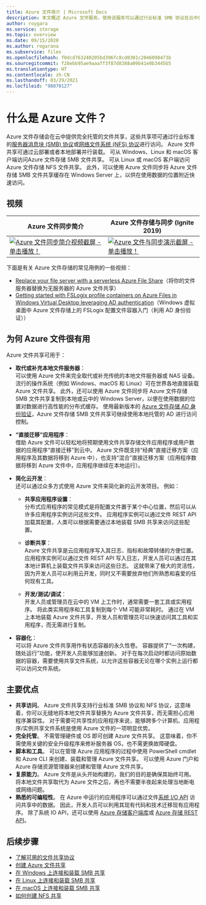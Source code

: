 ```yaml
---
title: Azure 文件简介 | Microsoft Docs
description: 本文概述 Azure 文件服务，使用该服务可以通过行业标准 SMB 协议在云中创建和使用网络文件共享。
author: roygara
ms.service: storage
ms.topic: overview
ms.date: 09/15/2020
ms.author: rogarana
ms.subservice: files
ms.openlocfilehash: f0dcd763240205bd396fc8cd0301c2046098473b
ms.sourcegitcommit: f28ebb95ae9aaaff3f87d8388a09b41e0b3445b5
ms.translationtype: HT
ms.contentlocale: zh-CN
ms.lasthandoff: 03/29/2021
ms.locfileid: "98070127"
---
```

# <a name="what-is-azure-files"></a>什么是 Azure 文件？
Azure 文件存储会在云中提供完全托管的文件共享，这些共享项可通过行业标准的[服务器消息块 (SMB) 协议](/windows/win32/fileio/microsoft-smb-protocol-and-cifs-protocol-overview)或[网络文件系统 (NFS) 协议](https://en.wikipedia.org/wiki/Network_File_System)进行访问。 Azure 文件共享可通过云部署或者本地部署并行装载。 可从 Windows、Linux 和 macOS 客户端访问Azure 文件存储 SMB 文件共享。 可从 Linux 或 macOS 客户端访问 Azure 文件存储 NFS 文件共享。 此外，可以使用 Azure 文件同步将 Azure 文件存储 SMB 文件共享缓存在 Windows Server 上，以供在使用数据的位置附近快速访问。

## <a name="videos"></a>视频
| Azure 文件同步简介 | Azure 文件存储与同步 (Ignite 2019)  |
|-|-|
| [![Azure 文件同步简介视频截屏 - 单击播放！](./media/storage-files-introduction/azure-file-sync-video-snapshot.png)](https://www.youtube.com/watch?v=Zm2w8-TRn-o) | [![Azure 文件与同步演示截屏 - 单击播放！](./media/storage-files-introduction/ignite-2018-video.png)](https://www.youtube.com/embed/6E2p28XwovU) |

下面是有关 Azure 文件存储的常见用例的一些视频：
* [Replace your file server with a serverless Azure File Share](https://sec.ch9.ms/ch9/3358/0addac01-3606-4e30-ad7b-f195f3ab3358/ITOpsTalkAzureFiles_high.mp4)（将你的文件服务器替换为无服务器的 Azure 文件共享）
* [Getting started with FSLogix profile containers on Azure Files in Windows Virtual Desktop leveraging AD authentication](https://www.youtube.com/embed/9S5A1IJqfOQ)（Windows 虚拟桌面中 Azure 文件存储上的 FSLogix 配置文件容器入门（利用 AD 身份验证））

## <a name="why-azure-files-is-useful"></a>为何 Azure 文件很有用
Azure 文件共享可用于：

* **取代或补充本地文件服务器**：  
    可以使用 Azure 文件来完全取代或补充传统的本地文件服务器或 NAS 设备。 流行的操作系统（例如 Windows、macOS 和 Linux）可在世界各地直接装载 Azure 文件共享。 此外，还可以使用 Azure 文件同步将 Azure 文件存储 SMB 文件共享复制到本地或云中的 Windows Server，以便在使用数据的位置对数据进行高性能的分布式缓存。 使用最新版本的 [Azure 文件存储 AD 身份验证](storage-files-active-directory-overview.md)，Azure 文件存储 SMB 文件共享可继续使用本地托管的 AD 进行访问控制。 

* **“直接迁移”应用程序**：  
    借助 Azure 文件可以轻松地将预期使用文件共享存储文件应用程序或用户数据的应用程序“直接迁移”到云中。 Azure 文件既支持“经典”直接迁移方案（应用程序及其数据将移到 Azure 中），也支持“混合”直接迁移方案（应用程序数据将移到 Azure 文件中，应用程序继续在本地运行）。 

* **简化云开发**：  
    还可以通过众多方式使用 Azure 文件来简化新的云开发项目。 例如：
    * **共享应用程序设置**：  
        分布式应用程序的常见模式是将配置文件置于某个中心位置，然后可以从许多应用程序实例访问这些文件。 应用程序实例可以通过文件 REST API 加载其配置，人类可以根据需要通过本地装载 SMB 共享来访问这些配置。

    * **诊断共享**：  
        Azure 文件共享是云应用程序写入其日志、指标和故障转储的方便位置。 应用程序实例可以通过文件 REST API 写入日志，开发人员可以通过在其本地计算机上装载文件共享来访问这些日志。 这就带来了极大的灵活性，因为开发人员可以利用云开发，同时又不需要放弃他们所熟悉和喜爱的任何现有工具。

    * **开发/测试/调试**：  
        开发人员或管理员在云中的 VM 上工作时，通常需要一套工具或实用程序。 将此类实用程序和工具复制到每个 VM 可能非常耗时。 通过在 VM 上本地装载 Azure 文件共享，开发人员和管理员可以快速访问其工具和实用程序，而无需进行复制。
* **容器化**：  
    可以将 Azure 文件共享用作有状态容器的永久性卷。 容器提供了“一次构建，随处运行”功能，使开发人员能够加速创新。 对于在每次启动时都访问原始数据的容器，需要使用共享文件系统，以允许这些容器无论在哪个实例上运行都可以访问文件系统。

## <a name="key-benefits"></a>主要优点
* **共享访问**。 Azure 文件共享支持行业标准 SMB 协议和 NFS 协议，这意味着，你可以无缝地将本地文件共享替换为 Azure 文件共享，而无需担心应用程序兼容性。 对于需要可共享性的应用程序来说，能够跨多个计算机、应用程序/实例共享文件系统是使用 Azure 文件的一项明显优势。 
* **完全托管**。 不需管理硬件或 OS 即可创建 Azure 文件共享。 这意味着，你不需使用关键的安全升级程序来修补服务器 OS，也不需更换故障硬盘。
* **脚本和工具**。 可以在管理 Azure 应用程序的过程中使用 PowerShell cmdlet 和 Azure CLI 来创建、装载和管理 Azure 文件共享。 可以使用 Azure 门户和 Azure 存储资源管理器来创建和管理 Azure 文件共享。 
* **复原能力**。 Azure 文件是从头开始构建的，我们的目的是确保其始终可用。 将本地文件共享取代为 Azure 文件之后，再也不需要半夜起来处理当地断电或网络问题。 
* **熟悉的可编程性**。 在 Azure 中运行的应用程序可以通过文件[系统 I/O API](/dotnet/api/system.io.file) 访问共享中的数据。 因此，开发人员可以利用其现有代码和技术迁移现有应用程序。 除了系统 IO API，还可以使用 [Azure 存储客户端库](/previous-versions/azure/dn261237(v=azure.100))或 [Azure 存储 REST API](/rest/api/storageservices/file-service-rest-api)。

## <a name="next-steps"></a>后续步骤
* [了解可用的文件共享协议](storage-files-compare-protocols.md)
* [创建 Azure 文件共享](storage-how-to-create-file-share.md)
* [在 Windows 上连接和装载 SMB 共享](storage-how-to-use-files-windows.md)
* [在 Linux 上连接和装载 SMB 共享](storage-how-to-use-files-linux.md)
* [在 macOS 上连接和装载 SMB 共享](storage-how-to-use-files-mac.md)
* [如何创建 NFS 共享](storage-files-how-to-create-nfs-shares.md)
